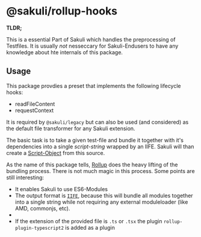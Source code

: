 # @sakuli/rollup-hooks

**TLDR;**

This is a essential Part of Sakuli which handles the preprocessing of Testfiles. It is usually _not_ nesseccary for Sakuli-Endusers to have any knowledge about hte internals of this package.

## Usage

This package provdies a preset that implements the following lifecycle hooks:

- readFileContent
- requestContext

It is required by `@sakuli/legacy` but can also be used (and considered) as the default file transformer for any Sakuli extension.

The basic task is to take a given test-file and bundle it together with it's dependencies into a single _script-string_ wrapped by an IIFE. Sakuli will than create a [Script-Object](https://nodejs.org/docs/latest-v10.x/api/vm.html#vm_new_vm_script_code_options) from this source.

As the name of this package tells, [Rollup](https://rollupjs.org/guide/en/) does the heavy lifting of the bundling process. There is not much magic in this process. Some points are still interesting:

- It enables Sakuli to use ES6-Modules
- The output format is [`IIFE`](https://rollupjs.org/guide/en/#core-functionality), because this will bundle all modules together into a single string while not requiring any external moduleloader (like AMD, commonjs, etc).
-
- If the extension of the provided file is `.ts` or `.tsx` the plugin `rollup-plugin-typescript2` is added as a plugin
